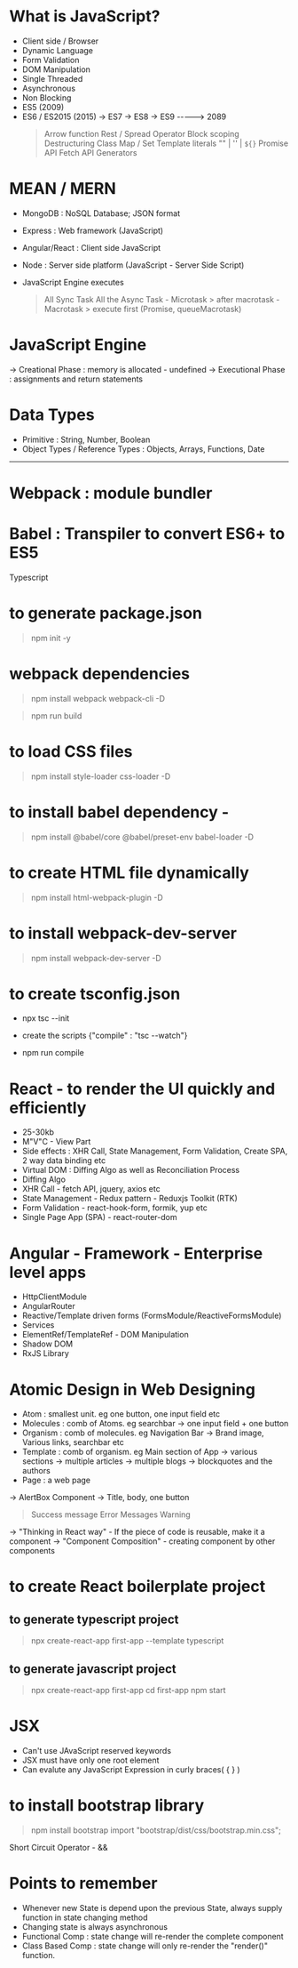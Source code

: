 # What is JavaScript?

- Client side / Browser
- Dynamic Language
- Form Validation
- DOM Manipulation
- Single Threaded
- Asynchronous
- Non Blocking
- ES5 (2009)
- ES6 / ES2015 (2015) -> ES7 -> ES8 -> ES9 -----> 2089
  > Arrow function
  > Rest / Spread Operator
  > Block scoping
  > Destructuring
  > Class
  > Map / Set
  > Template literals "" | '' | `${}`
  > Promise API
  > Fetch API
  > Generators

# MEAN / MERN

- MongoDB : NoSQL Database; JSON format
- Express : Web framework (JavaScript)
- Angular/React : Client side JavaScript
- Node : Server side platform (JavaScript - Server Side Script)

- JavaScript Engine executes
  > All Sync Task
  > All the Async Task
      - Microtask > after macrotask
      - Macrotask > execute first (Promise, queueMacrotask)

# JavaScript Engine

-> Creational Phase : memory is allocated - undefined
-> Executional Phase : assignments and return statements

# Data Types

- Primitive : String, Number, Boolean
- Object Types / Reference Types : Objects, Arrays, Functions, Date

---

# Webpack : module bundler

# Babel : Transpiler to convert ES6+ to ES5

Typescript

# to generate package.json

> npm init -y

# webpack dependencies

> npm install webpack webpack-cli -D

> npm run build

# to load CSS files

> npm install style-loader css-loader -D

# to install babel dependency -

> npm install @babel/core @babel/preset-env babel-loader -D

# to create HTML file dynamically

> npm install html-webpack-plugin -D

# to install webpack-dev-server

> npm install webpack-dev-server -D

# to create tsconfig.json

- npx tsc --init

- create the scripts {"compile" : "tsc --watch"}

- npm run compile

# React - to render the UI quickly and efficiently

- 25-30kb
- M"V"C - View Part
- Side effects : XHR Call, State Management, Form Validation, Create SPA, 2 way data binding etc
- Virtual DOM : Diffing Algo as well as Reconciliation Process
- Diffing Algo
- XHR Call - fetch API, jquery, axios etc
- State Management - Redux pattern - Reduxjs Toolkit (RTK)
- Form Validation - react-hook-form, formik, yup etc
- Single Page App (SPA) - react-router-dom

# Angular - Framework - Enterprise level apps

- HttpClientModule
- AngularRouter
- Reactive/Template driven forms (FormsModule/ReactiveFormsModule)
- Services
- ElementRef/TemplateRef - DOM Manipulation
- Shadow DOM
- RxJS Library

# Atomic Design in Web Designing

- Atom : smallest unit. eg one button, one input field etc
- Molecules : comb of Atoms. eg searchbar -> one input field + one button
- Organism : comb of molecules. eg Navigation Bar -> Brand image, Various links, searchbar etc
- Template : comb of organism. eg Main section of App -> various sections -> multiple articles -> multiple blogs -> blockquotes and the authors
- Page : a web page

-> AlertBox Component -> Title, body, one button

> Success message
> Error Messages
> Warning

-> "Thinking in React way" - If the piece of code is reusable, make it a component
-> "Component Composition" - creating component by other components

# to create React boilerplate project

## to generate typescript project

> npx create-react-app first-app --template typescript

## to generate javascript project

> npx create-react-app first-app
> cd first-app
> npm start

# JSX

- Can't use JAvaScript reserved keywords
- JSX must have only one root element
- Can evalute any JavaScript Expression in curly braces( { } )

# to install bootstrap library

> npm install bootstrap
> import "bootstrap/dist/css/bootstrap.min.css";

Short Circuit Operator - &&

# Points to remember

- Whenever new State is depend upon the previous State, always supply function in state changing method
- Changing state is always asynchronous
- Functional Comp : state change will re-render the complete component
- Class Based Comp : state change will only re-render the "render()" function.
